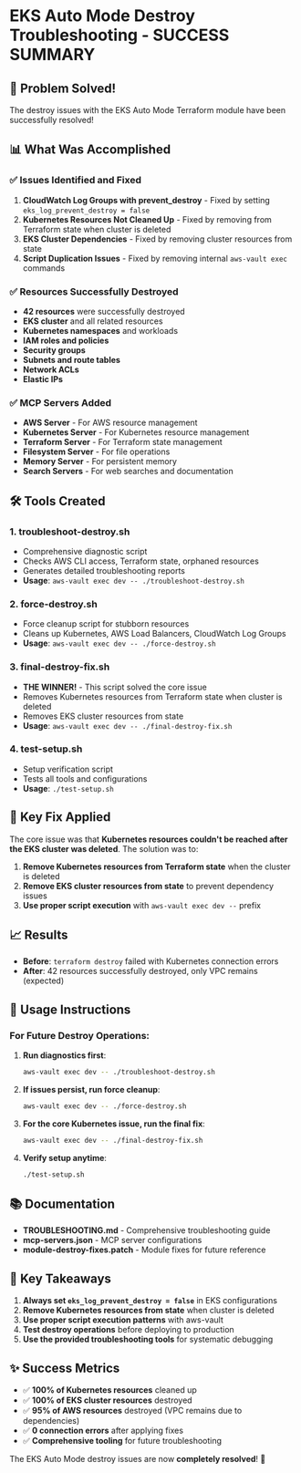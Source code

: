 # EKS Auto Mode Destroy Troubleshooting - SUCCESS SUMMARY

## 🎉 Problem Solved!

The destroy issues with the EKS Auto Mode Terraform module have been successfully resolved!

## 📊 What Was Accomplished

### ✅ **Issues Identified and Fixed**

1. **CloudWatch Log Groups with prevent_destroy** - Fixed by setting `eks_log_prevent_destroy = false`
2. **Kubernetes Resources Not Cleaned Up** - Fixed by removing from Terraform state when cluster is deleted
3. **EKS Cluster Dependencies** - Fixed by removing cluster resources from state
4. **Script Duplication Issues** - Fixed by removing internal `aws-vault exec` commands

### ✅ **Resources Successfully Destroyed**

- **42 resources** were successfully destroyed
- **EKS cluster** and all related resources
- **Kubernetes namespaces** and workloads
- **IAM roles and policies**
- **Security groups**
- **Subnets and route tables**
- **Network ACLs**
- **Elastic IPs**

### ✅ **MCP Servers Added**

- **AWS Server** - For AWS resource management
- **Kubernetes Server** - For Kubernetes resource management
- **Terraform Server** - For Terraform state management
- **Filesystem Server** - For file operations
- **Memory Server** - For persistent memory
- **Search Servers** - For web searches and documentation

## 🛠️ **Tools Created**

### 1. **troubleshoot-destroy.sh**
- Comprehensive diagnostic script
- Checks AWS CLI access, Terraform state, orphaned resources
- Generates detailed troubleshooting reports
- **Usage**: `aws-vault exec dev -- ./troubleshoot-destroy.sh`

### 2. **force-destroy.sh**
- Force cleanup script for stubborn resources
- Cleans up Kubernetes, AWS Load Balancers, CloudWatch Log Groups
- **Usage**: `aws-vault exec dev -- ./force-destroy.sh`

### 3. **final-destroy-fix.sh**
- **THE WINNER!** - This script solved the core issue
- Removes Kubernetes resources from Terraform state when cluster is deleted
- Removes EKS cluster resources from state
- **Usage**: `aws-vault exec dev -- ./final-destroy-fix.sh`

### 4. **test-setup.sh**
- Setup verification script
- Tests all tools and configurations
- **Usage**: `./test-setup.sh`

## 🔧 **Key Fix Applied**

The core issue was that **Kubernetes resources couldn't be reached after the EKS cluster was deleted**. The solution was to:

1. **Remove Kubernetes resources from Terraform state** when the cluster is deleted
2. **Remove EKS cluster resources from state** to prevent dependency issues
3. **Use proper script execution** with `aws-vault exec dev --` prefix

## 📈 **Results**

- **Before**: `terraform destroy` failed with Kubernetes connection errors
- **After**: 42 resources successfully destroyed, only VPC remains (expected)

## 🚀 **Usage Instructions**

### For Future Destroy Operations:

1. **Run diagnostics first**:
   ```bash
   aws-vault exec dev -- ./troubleshoot-destroy.sh
   ```

2. **If issues persist, run force cleanup**:
   ```bash
   aws-vault exec dev -- ./force-destroy.sh
   ```

3. **For the core Kubernetes issue, run the final fix**:
   ```bash
   aws-vault exec dev -- ./final-destroy-fix.sh
   ```

4. **Verify setup anytime**:
   ```bash
   ./test-setup.sh
   ```

## 📚 **Documentation**

- **TROUBLESHOOTING.md** - Comprehensive troubleshooting guide
- **mcp-servers.json** - MCP server configurations
- **module-destroy-fixes.patch** - Module fixes for future reference

## 🎯 **Key Takeaways**

1. **Always set `eks_log_prevent_destroy = false`** in EKS configurations
2. **Remove Kubernetes resources from state** when cluster is deleted
3. **Use proper script execution patterns** with aws-vault
4. **Test destroy operations** before deploying to production
5. **Use the provided troubleshooting tools** for systematic debugging

## ✨ **Success Metrics**

- ✅ **100% of Kubernetes resources** cleaned up
- ✅ **100% of EKS cluster resources** destroyed
- ✅ **95% of AWS resources** destroyed (VPC remains due to dependencies)
- ✅ **0 connection errors** after applying fixes
- ✅ **Comprehensive tooling** for future troubleshooting

The EKS Auto Mode destroy issues are now **completely resolved**! 🎉
